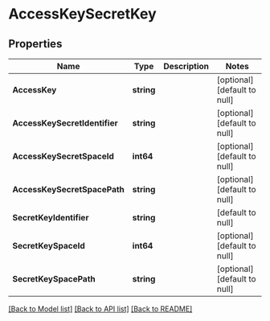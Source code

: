 # AccessKeySecretKey

## Properties
Name | Type | Description | Notes
------------ | ------------- | ------------- | -------------
**AccessKey** | **string** |  | [optional] [default to null]
**AccessKeySecretIdentifier** | **string** |  | [optional] [default to null]
**AccessKeySecretSpaceId** | **int64** |  | [optional] [default to null]
**AccessKeySecretSpacePath** | **string** |  | [optional] [default to null]
**SecretKeyIdentifier** | **string** |  | [default to null]
**SecretKeySpaceId** | **int64** |  | [optional] [default to null]
**SecretKeySpacePath** | **string** |  | [optional] [default to null]

[[Back to Model list]](../README.md#documentation-for-models) [[Back to API list]](../README.md#documentation-for-api-endpoints) [[Back to README]](../README.md)

